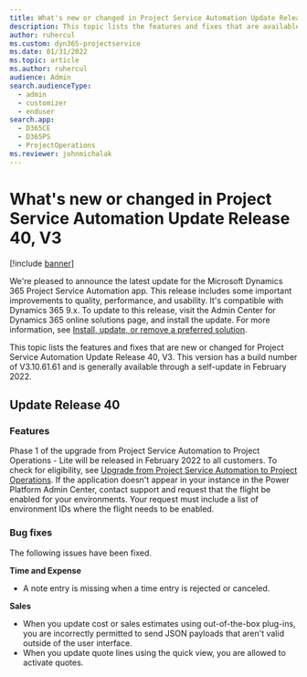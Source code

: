 ```yaml
---
title: What's new or changed in Project Service Automation Update Release 40, V3
description: This topic lists the features and fixes that are available in Microsoft Dynamics 365 Project Service Automation Update Release 40, V3.
author: ruhercul
ms.custom: dyn365-projectservice
ms.date: 01/31/2022
ms.topic: article
ms.author: ruhercul
audience: Admin
search.audienceType: 
  - admin
  - customizer
  - enduser
search.app: 
  - D365CE
  - D365PS
  - ProjectOperations
ms.reviewer: johnmichalak
---
```


# What's new or changed in Project Service Automation Update Release 40, V3

[!include [banner](../includes/psa-now-project-operations.md)]

We're pleased to announce the latest update for the Microsoft Dynamics 365 Project Service Automation app. This release includes some important improvements to quality, performance, and usability. It's compatible with Dynamics 365 9.x. To update to this release, visit the Admin Center for Dynamics 365 online solutions page, and install the update. For more information, see [Install, update, or remove a preferred solution](/power-platform/admin/install-remove-preferred-solution).

This topic lists the features and fixes that are new or changed for Project Service Automation Update Release 40, V3. This version has a build number of V3.10.61.61 and is generally available through a self-update in February 2022.

## Update Release 40

### Features
Phase 1 of the upgrade from Project Service Automation to Project Operations - Lite will be released in February 2022 to all customers. To check for eligibility, see [Upgrade from Project Service Automation to Project Operations](upgrade-project-operations-non-stocked.md). If the application doesn't appear in your instance in the Power Platform Admin Center, contact support and request that the flight be enabled for your environments. Your request must include a list of environment IDs where the flight needs to be enabled.

### Bug fixes

The following issues have been fixed.

**Time and Expense**
- A note entry is missing when a time entry is rejected or canceled. 

**Sales**

- When you update cost or sales estimates using out-of-the-box plug-ins, you are incorrectly permitted to send JSON payloads that aren't valid outside of the user interface.
- When you update quote lines using the quick view, you are allowed to activate quotes.
